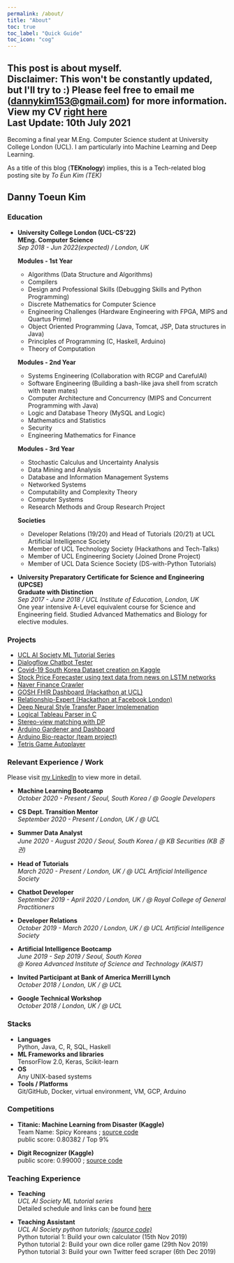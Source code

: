 ```yaml
---
permalink: /about/
title: "About"
toc: true
toc_label: "Quick Guide"
toc_icon: "cog"
---
```

This post is about myself.  
Disclaimer: This won't be constantly updated, but I'll try to :)
Please feel free to email me ([dannykim153@gmail.com](mailto:dannykim153@gmail.com)) for more information.  
View my CV [right here](/assets/CV.pdf)  
Last Update: 10th July 2021
---

Becoming a final year M.Eng. Computer Science student at University College London (UCL).
I am particularly into Machine Learning and Deep Learning.

As a title of this blog (**TEKnology**) implies, this is a Tech-related blog posting site by *To Eun Kim (TEK)*  

## Danny Toeun Kim

### Education

* **University College London (UCL-CS'22)**  
  **MEng. Computer Science**  
  *Sep 2018 - Jun 2022(expected) / London, UK*
  
  **Modules - 1st Year**
  - Algorithms (Data Structure and Algorithms)
  - Compilers
  - Design and Professional Skills (Debugging Skills and Python Programming)
  - Discrete Mathematics for Computer Science
  - Engineering Challenges (Hardware Engineering with FPGA, MIPS and Quartus Prime)
  - Object Oriented Programming (Java, Tomcat, JSP, Data structures in Java)
  - Principles of Programming (C, Haskell, Arduino)
  - Theory of Computation
  
  **Modules - 2nd Year**
  - Systems Engineering (Collaboration with RCGP and CarefulAI)
  - Software Engineering (Building a bash-like java shell from scratch with team mates)
  - Computer Architecture and Concurrency (MIPS and Concurrent Programming with Java)
  - Logic and Database Theory (MySQL and Logic)
  - Mathematics and Statistics
  - Security
  - Engineering Mathematics for Finance
  
  **Modules - 3rd Year**
  - Stochastic Calculus and Uncertainty Analysis
  - Data Mining and Analysis
  - Database and Information Management Systems
  - Networked Systems
  - Computability and Complexity Theory
  - Computer Systems
  - Research Methods and Group Research Project
  
  **Societies**
  - Developer Relations (19/20) and Head of Tutorials (20/21) at UCL Artificial Intelligence Society
  - Member of UCL Technology Society (Hackathons and Tech-Talks)
  - Member of UCL Engineering Society (Joined Drone Project)
  - Member of UCL Data Science Society (DS-with-Python Tutorials)
  
* **University Preparatory Certificate for Science and Engineering (UPCSE)**  
  **Graduate with Distinction**  
  *Sep 2017 - June 2018 / UCL Institute of Education, London, UK*  
  One year intensive A-Level equivalent course for Science and Engineering field.
  Studied Advanced Mathematics and Biology for elective modules.


### Projects
* [UCL AI Society ML Tutorial Series](https://github.com/UCLAIS/Machine-Learning-Tutorials)
* [Dialogflow Chatbot Tester](https://github.com/kimdanny/Dialogflow-chatbot-tester)
* [Covid-19 South Korea Dataset creation on Kaggle](https://www.kaggle.com/kimdanny/covid19-in-south-korea)
* [Stock Price Forecaster using text data from news on LSTM networks](https://github.com/kimdanny/Quant)
* [Naver Finance Crawler](https://github.com/kimdanny/Naver-Finance-Crawler)
* [GOSH FHIR Dashboard (Hackathon at UCL)](https://github.com/kimdanny/GOSH-FHIRworks2020-FHIR_Dashboard)
* [Relationship-Expert (Hackathon at Facebook London)](https://github.com/kimdanny/Relationship-Expert)
* [Deep Neural Style Transfer Paper Implemenation](https://github.com/kimdanny/Style-Transfer)
* [Logical Tableau Parser in C](https://github.com/kimdanny/Tableau-parser)
* [Stereo-view matching with DP](https://github.com/kimdanny/Stereo-Matching-with-Dynamic-Programming)
* [Arduino Gardener and Dashboard](https://github.com/kimdanny/Gardener-project-arduino-and-processing-)
* [Arduino Bio-reactor (team project)](https://github.com/kimdanny/CS-EEE-Bio-reactor)
* [Tetris Game Autoplayer](https://github.com/kimdanny/Tetris-Auto-player)


### Relevant Experience / Work
Please visit [my LinkedIn](https://www.linkedin.com/in/danny-toeun-kim/) to view more in detail.

* **Machine Learning Bootcamp**  
  *October 2020 - Present / Seoul, South Korea / @ Google Developers*

* **CS Dept. Transition Mentor**  
  *September 2020 - Present / London, UK / @ UCL*
  
* **Summer Data Analyst**  
  *June 2020 - August 2020 / Seoul, South Korea / @ KB Securities (KB 증권)*

* **Head of Tutorials**  
  *March 2020 - Present / London, UK / @ UCL Artificial Intelligence Society*

* **Chatbot Developer**  
  *September 2019 - April 2020 / London, UK / @ Royal College of General Practitioners*

* **Developer Relations**  
  *October 2019 - March 2020 / London, UK / @ UCL Artificial Intelligence Society*

* **Artificial Intelligence Bootcamp**  
  *June 2019 - Sep 2019 / Seoul, South Korea*  
  *@ Korea Advanced Institute of Science and Technology (KAIST)*  
  
* **Invited Participant at Bank of America Merrill Lynch**  
  *October 2018 / London, UK / @ UCL*  
  <!--
  Invitation-only technical workshop.
  Found out more about the important role of 'Technology division' has in the running of their business. 
  Had the chance to do network with a number of representatives from Analyst up to Director level. 
  Was given an insight into the campus programs, and what they look for in students. 
  -->

* **Google Technical Workshop**  
  *October 2018 / London, UK / @ UCL*  
  <!--
  Google Technical Workshop / Engineering at Google (hosted by UCL technology society)
  Google engineers pulled back the curtains on the interview process and walked through a practice question. 
  Took part in a tech talk on the the Google Calendar backend services. Learned about software and site reliability engineering, 
  as well as engineering at Google in general. 
  -->

### Stacks
* **Languages**    
    Python, Java, C, R, SQL, Haskell
* **ML Frameworks and libraries**  
    TensorFlow 2.0, Keras, Scikit-learn
* **OS**  
    Any UNIX-based systems
* **Tools / Platforms**  
    Git/GitHub, Docker, virtual environment, VM, GCP, Arduino



### Competitions
* **Titanic: Machine Learning from Disaster (Kaggle)**  
  Team Name: Spicy Koreans ; [source code](https://github.com/kimdanny/Titanic_Kaggle)  
  public score: 0.80382 / Top 9%

* **Digit Recognizer (Kaggle)**  
  public score: 0.99000 ; [source code](https://github.com/kimdanny/Digit-Recognizer)


### Teaching Experience
* **Teaching**  
  *UCL AI Society ML tutorial series*  
  Detailed schedule and links can be found [here](https://github.com/UCLAIS/Machine-Learning-Tutorials) 
  
* **Teaching Assistant**  
  *UCL AI Society python tutorials; [(source code)](https://github.com/UCLAIS/Python-Tutorials)*   
  Python tutorial 1: Build your own calculator (15th Nov 2019)  
  Python tutorial 2: Build your own dice roller game (29th Nov 2019)  
  Python tutorial 3: Build your own Twitter feed scraper (6th Dec 2019)  
  